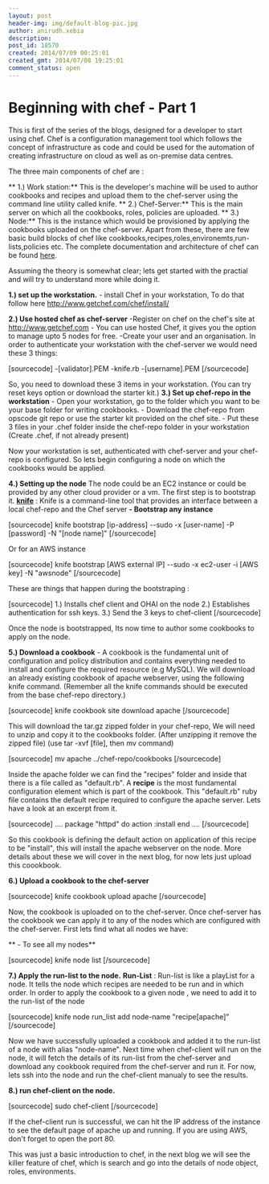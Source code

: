 ```yaml
---
layout: post
header-img: img/default-blog-pic.jpg
author: anirudh.xebia
description: 
post_id: 18570
created: 2014/07/09 00:25:01
created_gmt: 2014/07/08 19:25:01
comment_status: open
---
```


# Beginning with chef - Part 1

This is first of the series of the blogs, designed for a developer to start using chef. Chef is a configuration management tool which follows the concept of infrastructure as code and could be used for the automation of creating infrastructure on cloud as well as on-premise data centres.

The three main components of chef are :

** 1.) Work station:** This is the developer's machine will be used to author cookbooks and recipes and upload them to the chef-server using the command line utility called knife. ** 2.) Chef-Server:** This is the main server on which all the cookbooks, roles, policies are uploaded. ** 3.) Node:** This is the instance which would be provisioned by applying the cookbooks uploaded on the chef-server. Apart from these, there are few basic build blocks of chef like cookbooks,recipes,roles,environemts,run-lists,policies etc. The complete documentation and architecture of chef can be found [here][1].

Assuming the theory is somewhat clear; lets get started with the practial and will try to understand more while doing it.

**1.) set up the workstation.** \- install Chef in your workstation, To do that follow here http://www.getchef.com/chef/install/

**2.) Use hosted chef as chef-server** -Register on chef on the chef's site at http://www.getchef.com \- You can use hosted Chef, it gives you the option to manage upto 5 nodes for free. -Create your user and an organisation. In order to authenticate your workstation with the chef-server we would need these 3 things:

[sourcecode] -[validator].PEM -knife.rb -[username].PEM [/sourcecode]

So, you need to download these 3 items in your workstation. (You can try reset keys option or download the starter kit.) **3.) Set up chef-repo in the workstation** \- Open your workstation, go to the folder which you want to be your base folder for writing cookbooks. \- Download the chef-repo from opscode git repo or use the starter kit provided on the chef site. \- Put these 3 files in your .chef folder inside the chef-repo folder in your workstation (Create .chef, if not already present)

Now your workstation is set, authenticated with chef-server and your chef-repo is configured. So lets begin configuring a node on which the cookbooks would be applied.

**4.) Setting up the node** The node could be an EC2 instance or could be provided by any other cloud provider or a vm. The first step is to bootstrap it. **[knife][2]** : Knife is a command-line tool that provides an interface between a local chef-repo and the Chef server **\- Bootstrap any instance**

[sourcecode] knife bootstrap [ip-address] --sudo -x [user-name] -P [password] -N "[node name]" [/sourcecode]

Or for an AWS instance

[sourcecode] knife bootstrap [AWS external IP] --sudo -x ec2-user -i [AWS key] -N "awsnode" [/sourcecode]

These are things that happen during the bootstraping :

[sourcecode] 1.) Installs chef client and OHAI on the node 2.) Establishes authentication for ssh keys. 3.) Send the 3 keys to chef-client [/sourcecode]

Once the node is bootstrapped, Its now time to author some cookbooks to apply on the node.

**5.) Download a cookbook** \- A cookbook is the fundamental unit of configuration and policy distribution and contains everything needed to install and configure the required resource (e.g MySQL). We will download an already existing cookbook of apache webserver, using the following knife command. (Remember all the knife commands should be executed from the base chef-repo directory.)

[sourcecode] knife cookbook site download apache [/sourcecode]

This will download the tar.gz zipped folder in your chef-repo, We will need to unzip and copy it to the cookbooks folder. (After unzipping it remove the zipped file) (use tar -xvf [file], then mv command)

[sourcecode] mv apache ../chef-repo/cookbooks [/sourcecode]

Inside the apache folder we can find the "recipes" folder and inside that there is a file called as "default.rb". A **recipe** is the most fundamental configuration element which is part of the cookbook. This "default.rb" ruby file contains the default recipe required to configure the apache server. Lets have a look at an excerpt from it.

[sourcecode] .... package "httpd" do action :install end .... [/sourcecode]

So this cookbook is defining the default action on application of this recipe to be "install", this will install the apache webserver on the node. More details about these we will cover in the next blog, for now lets just upload this coookbook.

**6.) Upload a cookbook to the chef-server**

[sourcecode] knife cookbook upload apache [/sourcecode]

Now, the cookbook is uploaded on to the chef-server. Once chef-server has the cookbook we can apply it to any of the nodes which are configured with the chef-server. First lets find what all nodes we have:

** \- To see all my nodes**

[sourcecode] knife node list [/sourcecode]

**7.) Apply the run-list to the node.** **Run-List** : Run-list is like a playList for a node. It tells the node which recipes are needed to be run and in which order. In order to apply the cookbook to a given node , we need to add it to the run-list of the node

[sourcecode] knife node run_list add node-name "recipe[apache]" [/sourcecode]

Now we have successfully uploaded a cookbook and added it to the run-list of a node with alias "node-name". Next time when chef-client will run on the node, it will fetch the details of its run-list from the chef-server and download any cookbook required from the chef-server and run it. For now, lets ssh into the node and run the chef-client manualy to see the results.

**8.) run chef-client on the node.**

[sourcecode] sudo chef-client [/sourcecode]

If the chef-client run is successful, we can hit the IP address of the instance to see the default page of apache up and running. If you are using AWS, don't forget to open the port 80.

This was just a basic introduction to chef, in the next blog we will see the killer feature of chef, which is search and go into the details of node object, roles, environments.

   [1]: http://docs.opscode.com/
   [2]: http://docs.opscode.com/knife.html